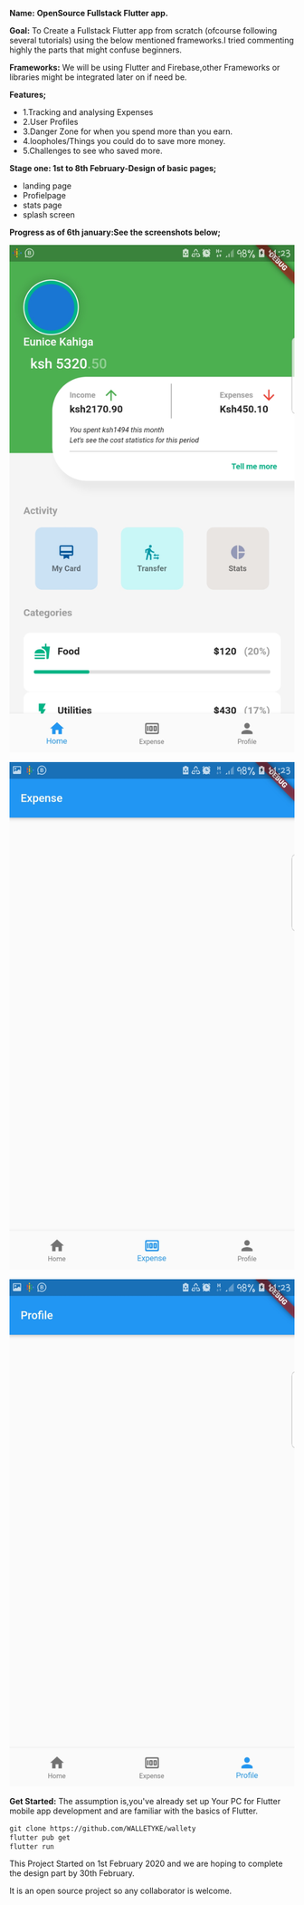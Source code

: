 **Name:** **OpenSource Fullstack Flutter app.**

**Goal:** To Create a Fullstack Flutter app from scratch (ofcourse following several tutorials) using the below mentioned frameworks.I tried commenting highly the parts that might confuse beginners.

**Frameworks:** We will be using Flutter and Firebase,other Frameworks or libraries might be integrated later on if need be.

**Features;**
* 1.Tracking and analysing Expenses 
* 2.User Profiles 
* 3.Danger Zone for when you spend more than you earn. 
* 4.loopholes/Things you could do to save more money. 
* 5.Challenges to see who saved more.

**Stage one: 1st to 8th February-Design of basic pages;**

* landing page 
* Profielpage 
* stats page 
* splash screen


**Progress as of 6th january:See the screenshots below;**


![Image description](https://github.com/WALLETYKE/wallety/blob/master/screenshots/Screenshot1.jpg?raw=true)

![Image description](https://github.com/WALLETYKE/wallety/blob/master/screenshots/Screenshot2.jpg?raw=true)

![Image description](https://github.com/WALLETYKE/wallety/blob/master/screenshots/Screenshot3.jpg?raw=true)


**Get Started:**
The assumption is,you've already set up Your PC for Flutter mobile app development and are familiar with the basics of Flutter.

```
git clone https://github.com/WALLETYKE/wallety
flutter pub get
flutter run
```



This Project Started on 1st February 2020 and we are hoping to complete the design part by 30th February.

It is an open source project so any collaborator is welcome.
